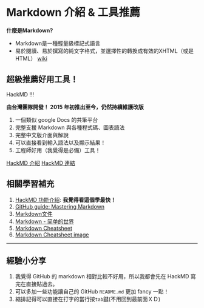 # Markdown 介紹 & 工具推薦
**什麼是Markdown?**
* Markdown是一種輕量級標記式語言
* 易於閱讀、易於撰寫的純文字格式，並選擇性的轉換成有效的XHTML（或是HTML）
[wiki](https://zh.wikipedia.org/wiki/Markdown)

## 超級推薦好用工具！

HackMD !!!

**由台灣團隊開發！ 2015 年初推出至今，仍然持續維護改版**

1. 一個類似 google Docs 的共筆平台
2. 完整支援 Markdown 與各種程式碼、圖表語法
3. 完整中文版介面與解說
4. 可以直接看到輸入語法以及顯示結果！
5. 工程師好用（我覺得是必備）工具！

[HackMD 介紹](https://www.playpcesor.com/2016/10/hackmd-hackpad-markdown.html)
[HackMD 連結](https://hackmd.io)

## 相關學習補充

1. [HackMD 功能介紹](https://hackmd.io/TKNuhom7S62OV6bDyBglXA?both): **我覺得看這個學最快！**
2. [GitHub guide: Mastering Markdown](https://guides.github.com/features/mastering-markdown/)
3. [Markdown文件](https://markdown.tw)
4. [Markdown - 简单的世界](https://wizardforcel.gitbooks.io/markdown-simple-world/1.html)
5. [Markdown Cheatsheet](https://github.com/adam-p/markdown-here/wiki/Markdown-Cheatsheet)
6. [Markdown Cheatsheet image](http://packetlife.net/media/library/16/Markdown.pdf)

---

## 經驗小分享
1. 我覺得 GitHub 的 markdown 相對比較不好用，所以我都會先在 HackMD 寫完在直接貼過去。
2. 可以多加一些功能讓自己的 GitHub `README.md` 更加 fancy 一點！
3. 縮排記得可以直接在打字的當行按`tab`鍵(不用回到最前面ＸＤ)